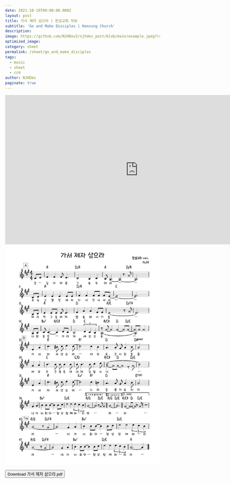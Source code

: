 ```yaml
---
date: 2021-10-19T00:00:00.000Z
layout: post
title: 가서 제자 삼으라 | 한성교회 악보
subtitle: 'Go and Make Disciples | Hansung Church'
description: 
image: https://github.com/NJHDev2/njhdev_post/blob/main/example.jpeg?raw=true
optimized_image: 
category: sheet
permalink: /sheet/go_and_make_disciples
tags:
  - music
  - sheet
  - ccm
author: NJHDev
paginate: true
---
```

<iframe width="864" height="486" src="https://www.youtube.com/embed/bZc7ilIBmqg?start=262&autoplay=0&rel=0&modestbranding=1" title="YouTube video player" frameborder="0" allow="accelerometer; autoplay; clipboard-write; encrypted-media; gyroscope; picture-in-picture" allowfullscreen></iframe>

<img src="https://github.com/NJHDev2/njhdev_post/blob/main/sheet/%EA%B0%80%EC%84%9C%20%EC%A0%9C%EC%9E%90%20%EC%82%BC%EC%9C%BC%EB%9D%BC.png?raw=true">

<button class="downloadbtn" type="button" 
        onclick="window.open('https://drive.google.com/file/d/1z0zbyOvFeOSCSfc2_djxPHgGatsYKG9g/view?usp=sharing');">
        <i class="fa fa-cloud-download"></i>
        Download 가서 제자 삼으라.pdf
</button>
